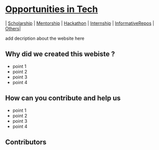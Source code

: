 # [Opportunities in Tech]( https://komal-99.github.io/Opportunity-in-tech/)

| [Scholarship](Scholarship/scholarship.html) | [Mentorship](Mentorship/mentorship.html) | [Hackathon](Hackathon/hackathon.html) | [Internship](Internship/internship.html) | [InformativeRepos](InformativeRepos/repos.html) | [Others](Other/other.html)|




add decription about the website here

## Why did we created this webiste ?

* point 1 
* point 2 
* point 3 
* point 4 

## How can you contribute and help us

* point 1 
* point 2 
* point 3 
* point 4 
 
## Contributors



